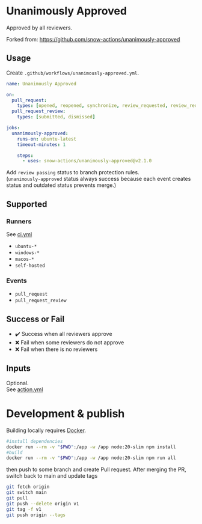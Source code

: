 # Unanimously Approved

Approved by all reviewers.

Forked from: https://github.com/snow-actions/unanimously-approved

## Usage

Create `.github/workflows/unanimously-approved.yml`.

```yml
name: Unanimously Approved

on:
  pull_request:
    types: [opened, reopened, synchronize, review_requested, review_request_removed]
  pull_request_review:
    types: [submitted, dismissed]

jobs:
  unanimously-approved:
    runs-on: ubuntu-latest
    timeout-minutes: 1

    steps:
      - uses: snow-actions/unanimously-approved@v2.1.0
```

Add `review passing` status to branch protection rules.  
(`unanimously-approved` status always success because each event creates status and outdated status prevents merge.)

## Supported

### Runners

See [ci.yml](.github/workflows/ci.yml)

- `ubuntu-*`
- `windows-*`
- `macos-*`
- `self-hosted`

### Events

- `pull_request`
- `pull_request_review`

## Success or Fail

* :heavy_check_mark: Success when all reviewers approve
* :x: Fail when some reviewers do not approve
* :x: Fail when there is no reviewers

## Inputs

Optional.  
See [action.yml](action.yml)

# Development & publish

Building locally requires [Docker](https://www.docker.com/).

```bash
#install dependencies
docker run --rm -v "$PWD":/app -w /app node:20-slim npm install 
#build
docker run --rm -v "$PWD":/app -w /app node:20-slim npm run all
```

then push to some branch and create Pull request.
After merging the PR, switch back to main and update tags

```bash
git fetch origin
git switch main
git pull
git push --delete origin v1
git tag -f v1
git push origin --tags 
```